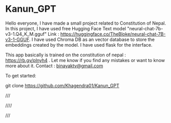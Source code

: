 # Kanun_GPT

Hello everyone, I have made a small project related to Constitution of Nepal. In this project, I have used free Hugging Face Text model "neural-chat-7b-v3-1.Q4_K_M.gguf" Link : https://huggingface.co/TheBloke/neural-chat-7B-v3-1-GGUF. I have used Chroma DB as an vector database to store the embeddings created by the model. I have used flask for the interface.

This app basically is trained on the constitution of nepal : https://rb.gy/plnyh4 . Let me know if you find any mistakes or want to know more about it. Contact : binayaktv@gmail.com


To get started:

git clone https://github.com/Khagendra01/Kanun_GPT

///

////


///